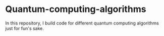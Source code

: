 # Quantum-computing-algorithms
In this repository, I build code for different quantum computing algorithms just for fun's sake.
